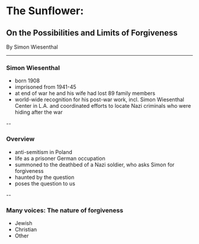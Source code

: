 # The Sunflower: 
## On the Possibilities and Limits of Forgiveness
By Simon Wiesenthal

---

### Simon Wiesenthal

- born 1908 
- imprisoned from 1941-45
- at end of war he and his wife had lost 89 family members
- world-wide recognition for his post-war work, incl. Simon Wiesenthal Center in L.A. and coordinated efforts to locate Nazi criminals who were hiding after the war

--

### Overview

- anti-semitism in Poland
- life as a prisoner German occupation
- summoned to the deathbed of a Nazi soldier, who asks Simon for forgiveness
- haunted by the question
- poses the question to us

--

### Many voices: The nature of forgiveness
  
- Jewish
- Christian
- Other
